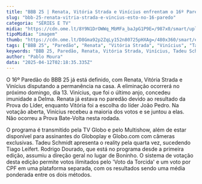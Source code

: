 ```yaml
---
title: "BBB 25 | Renata, Vitória Strada e Vinícius enfrentam o 16º Paredão"
slug: "bbb-25-renata-vitria-strada-e-vincius-esto-no-16-paredo"
categoria: "SÉRIES E TV"
midia: "https://cdn.ome.lt/8Y9N1DrOWWq_MbMFa_baJpG1P9E=/987x0/smart/uploads/conteudo/fotos/bbb25-renata-vitoria-vinicius-16-paredao.jpg"
tipoMidia: "imagem"
thumb: "https://cdn.ome.lt/D8Gma92p2ZqLy152n80725pHXAg=/480x360/smart/extras/conteudos/bbb25-vitoria-strada-16-paredao-peq.jpg"
tags: ["BBB 25", "Paredão", "Renata", "Vitória Strada", "Vinícius", "Tadeu Schmidt", "Rodrigo Dourado", "votação", "especial-BBB 25"]
keywords: "BBB 25, Paredão, Renata, Vitória Strada, Vinícius, Tadeu Schmidt, Rodrigo Dourado, votação"
author: "Pablo Moura"
data: "2025-04-12T02:18:35.335Z"
---
```


O 16º Paredão do BBB 25 já está definido, com Renata, Vitória Strada e Vinícius disputando a permanência na casa. A eliminação ocorrerá no próximo domingo, dia 13. Vinícius, que foi o último anjo, concedeu imunidade a Delma. Renata já estava no paredão devido ao resultado da Prova do Líder, enquanto Vitória foi a escolha do líder João Pedro. Na votação aberta, Vinícius recebeu a maioria dos votos e se juntou a elas. Não ocorreu a Prova Bate-Volta nesta rodada.

O programa é transmitido pela TV Globo e pelo Multishow, além de estar disponível para assinantes do Globoplay e Globo.com com câmeras exclusivas. Tadeu Schmidt apresenta o reality pela quarta vez, sucedendo Tiago Leifert. Rodrigo Dourado, que está no programa desde a primeira edição, assumiu a direção geral no lugar de Boninho. O sistema de votação desta edição permite votos ilimitados pelo 'Voto da Torcida' e um voto por CPF em uma plataforma separada, com os resultados sendo uma média ponderada entre os dois métodos.